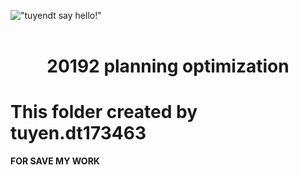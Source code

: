 !["tuyendt say hello!"](https://i.ytimg.com/vi/sNoyXjBovwY/maxresdefault.jpg)
<br/>
<br/>
<center> <h1>20192 planning optimization</h1> </center>

# This folder created by tuyen.dt173463

**FOR SAVE MY WORK**
